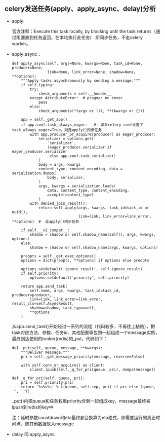 ## celery发送任务(apply、apply_async、delay)分析
- apply: 
   
    官方注释：Execute this task locally, by blocking until the task returns（通过阻塞直到任务返回，在本地执行此任务）
    即同步任务，不走celery worker。

- apply_async：
  ```angular2
  def apply_async(self, args=None, kwargs=None, task_id=None, producer=None,
                  link=None, link_error=None, shadow=None, **options):
      """Apply tasks asynchronously by sending a message."""
      if self.typing:
          try:
              check_arguments = self.__header__
          except AttributeError:  # pragma: no cover
              pass
          else:
              check_arguments(*(args or ()), **(kwargs or {}))

      app = self._get_app()
      if app.conf.task_always_eager:   #  如果celery conf设置了task_always_eager=True，则走apply()同步任务
          with app.producer_or_acquire(producer) as eager_producer:
              serializer = options.get(
                  'serializer',
                  (eager_producer.serializer if eager_producer.serializer
                   else app.conf.task_serializer)
              )
              body = args, kwargs
              content_type, content_encoding, data = serialization.dumps(
                  body, serializer,
              )
              args, kwargs = serialization.loads(
                  data, content_type, content_encoding,
                  accept=[content_type]
              )
          with denied_join_result():
              return self.apply(args, kwargs, task_id=task_id or uuid(),
                                link=link, link_error=link_error, **options)  #  走apply()同步任务

      if self.__v2_compat__:
          shadow = shadow or self.shadow_name(self(), args, kwargs, options)
      else:
          shadow = shadow or self.shadow_name(args, kwargs, options)

      preopts = self._get_exec_options()
      options = dict(preopts, **options) if options else preopts

      options.setdefault('ignore_result', self.ignore_result)
      if self.priority:
          options.setdefault('priority', self.priority)

      return app.send_task(
          self.name, args, kwargs, task_id=task_id, producer=producer,
          link=link, link_error=link_error, result_cls=self.AsyncResult,
          shadow=shadow, task_type=self,
          **options
      )
  ```
  从app.send_task()开始经过一系列的流程（代码较多，不再往上粘贴），把task对应方法、参数、任务id、其他配置等包到一起组成一个message实例，最终到达使用的broker(redis)的_put，代码如下：
  ```angular2
  def _put(self, queue, message, **kwargs):
      """Deliver message."""
      pri = self._get_message_priority(message, reverse=False)

      with self.conn_or_acquire() as client:
          client.lpush(self._q_for_pri(queue, pri), dumps(message))

  def _q_for_pri(self, queue, pri):
      pri = self.priority(pri)
      return '%s%s%s' % ((queue, self.sep, pri) if pri else (queue, '', ''))
  ```
  _put()内把queue和任务权重priority合到一起组成key，message最终被lpush到redis的key中
  
  注：延时参数countdown和eta最终都会换算为eta格式，即需要运行的真正时间点，随其他数据放入message
- delay 同 apply_async
